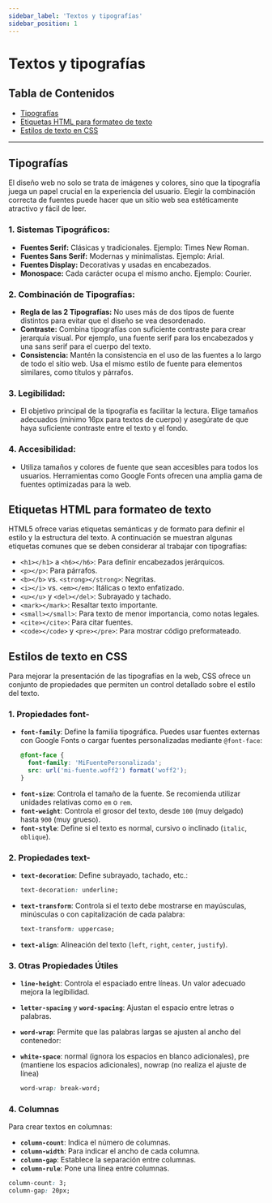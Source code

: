 ```yaml
---
sidebar_label: 'Textos y tipografías'
sidebar_position: 1
---
```

# Textos y tipografías

## Tabla de Contenidos
- [Tipografías](#tipografías)
- [Etiquetas HTML para formateo de texto](#etiquetas-html-para-formateo-de-texto)
- [Estilos de texto en CSS](#estilos-de-texto-en-css)

---

## Tipografías
El diseño web no solo se trata de imágenes y colores, sino que la tipografía juega un papel crucial en la experiencia del usuario. Elegir la combinación correcta de fuentes puede hacer que un sitio web sea estéticamente atractivo y fácil de leer.

### 1. **Sistemas Tipográficos:**
   - **Fuentes Serif:** Clásicas y tradicionales. Ejemplo: Times New Roman.
   - **Fuentes Sans Serif:** Modernas y minimalistas. Ejemplo: Arial.
   - **Fuentes Display:** Decorativas y usadas en encabezados.
   - **Monospace:** Cada carácter ocupa el mismo ancho. Ejemplo: Courier.

### 2. **Combinación de Tipografías:**
   - **Regla de las 2 Tipografías:** No uses más de dos tipos de fuente distintos para evitar que el diseño se vea desordenado.
   - **Contraste:** Combina tipografías con suficiente contraste para crear jerarquía visual. Por ejemplo, una fuente serif para los encabezados y una sans serif para el cuerpo del texto.
   - **Consistencia:** Mantén la consistencia en el uso de las fuentes a lo largo de todo el sitio web. Usa el mismo estilo de fuente para elementos similares, como títulos y párrafos.

### 3. **Legibilidad:**
   - El objetivo principal de la tipografía es facilitar la lectura. Elige tamaños adecuados (mínimo 16px para textos de cuerpo) y asegúrate de que haya suficiente contraste entre el texto y el fondo.

### 4. **Accesibilidad:**
   - Utiliza tamaños y colores de fuente que sean accesibles para todos los usuarios. Herramientas como Google Fonts ofrecen una amplia gama de fuentes optimizadas para la web.

## Etiquetas HTML para formateo de texto

HTML5 ofrece varias etiquetas semánticas y de formato para definir el estilo y la estructura del texto. A continuación se muestran algunas etiquetas comunes que se deben considerar al trabajar con tipografías:

- `<h1></h1>` a `<h6></h6>`: Para definir encabezados jerárquicos.
- `<p></p>`: Para párrafos.
- `<b></b>` vs. `<strong></strong>`: Negritas.
- `<i></i>` vs. `<em></em>`: Itálicas o texto enfatizado.
- `<u></u>` y `<del></del>`: Subrayado y tachado.
- `<mark></mark>`: Resaltar texto importante.
- `<small></small>`: Para texto de menor importancia, como notas legales.
- `<cite></cite>`: Para citar fuentes.
- `<code></code>` y `<pre></pre>`: Para mostrar código preformateado.

## Estilos de texto en CSS

Para mejorar la presentación de las tipografías en la web, CSS ofrece un conjunto de propiedades que permiten un control detallado sobre el estilo del texto.

### 1. **Propiedades font-**
   - **`font-family`**: Define la familia tipográfica. Puedes usar fuentes externas con Google Fonts o cargar fuentes personalizadas mediante `@font-face`:
     ```css
     @font-face {
       font-family: 'MiFuentePersonalizada';
       src: url('mi-fuente.woff2') format('woff2');
     }
     ```
   - **`font-size`**: Controla el tamaño de la fuente. Se recomienda utilizar unidades relativas como `em` o `rem`.
   - **`font-weight`**: Controla el grosor del texto, desde `100` (muy delgado) hasta `900` (muy grueso).
   - **`font-style`**: Define si el texto es normal, cursivo o inclinado (`italic`, `oblique`).

### 2. **Propiedades text-**
   - **`text-decoration`**: Define subrayado, tachado, etc.:
     ```css
     text-decoration: underline;
     ```
   - **`text-transform`**: Controla si el texto debe mostrarse en mayúsculas, minúsculas o con capitalización de cada palabra:
     ```css
     text-transform: uppercase;
     ```
   - **`text-align`**: Alineación del texto (`left`, `right`, `center`, `justify`).

### 3. **Otras Propiedades Útiles**
   - **`line-height`**: Controla el espaciado entre líneas. Un valor adecuado mejora la legibilidad.
   - **`letter-spacing`** y **`word-spacing`**: Ajustan el espacio entre letras o palabras.
   - **`word-wrap`**: Permite que las palabras largas se ajusten al ancho del contenedor:

   - **`white-space`**:  normal (ignora los espacios en blanco
adicionales), pre (mantiene los espacios adicionales),
nowrap (no realiza el ajuste de línea)

     ```css
     word-wrap: break-word;
     ```

### 4. **Columnas**
   Para crear textos en columnas:
   - **`column-count`**: Indica el número de columnas.
   - **`column-width`**: Para indicar el ancho de cada columna.
   - **`column-gap`**: Establece la separación entre columnas.
   - **`column-rule`**: Pone una línea entre columnas.

   ```css
   column-count: 3;
   column-gap: 20px;
   ```